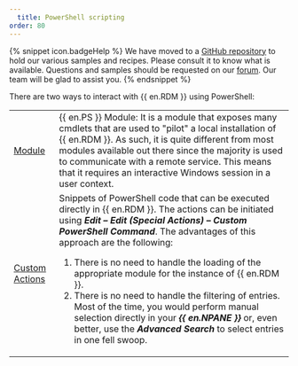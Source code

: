 ```yaml
---
  title: PowerShell scripting
order: 80
---
```

{% snippet icon.badgeHelp %} 
We have moved to a [GitHub repository](https://github.com/Devolutions/RDMSamples-ps) to hold our various samples and recipes. Please consult it to know what is available. Questions and samples should be requested on our [forum](https://forum.devolutions.net/product/powershell-module). Our team will be glad to assist you. 
{% endsnippet %}
 
There are two ways to interact with {{ en.RDM }} using PowerShell:  

<table>
	<tr>
		<td>

[Module](/rdm/windows/powershell-scripting/powershell-module/) 
		</td>
		<td>
{{ en.PS }} Module: It is a module that exposes many cmdlets that are used to "pilot" a local installation of {{ en.RDM }}. As such, it is quite different from most modules available out there since the majority is used to communicate with a remote service. This means that it requires an interactive Windows session in a user context. 
		</td>
	</tr>
	<tr>
		<td>
[Custom Actions](/rdm/windows/powershell-scripting/custom-powershell-commands/) 
		</td>
		<td>
Snippets of PowerShell code that can be executed directly in {{ en.RDM }}. The actions can be initiated using ***Edit – Edit (Special Actions) – Custom PowerShell Command***. The advantages of this approach are the following:  

1. There is no need to handle the loading of the appropriate module for the instance of {{ en.RDM }}. 
1. There is no need to handle the filtering of entries. Most of the time, you would perform manual selection directly in your ***{{ en.NPANE }}*** or, even better, use the ***Advanced Search*** to select entries in one fell swoop. 
		</td>
	</tr>
</table>
